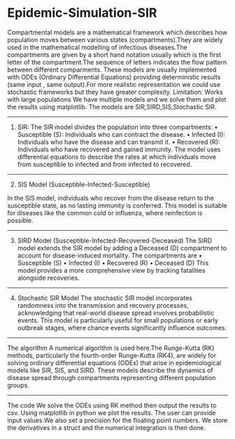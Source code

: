 # Epidemic-Simulation-SIR
Compartmental models are a mathematical framework which describes how population moves between various states (compartments).They are widely used in the mathematical modelling of infectious diseases.The compartments are given by a short hand notation usually which is the first letter of the compartment.The sequence of letters indicates the flow pattern between different comparments.
These models are usually implemented with ODEs (Ordinary Differential Equations) providing deterministic results (same input , same output).For more realistic representation we could use stochastic frameworks but they have greater complexity.
Limitation: Works with large populations
We have multiple models and we solve them and plot the results using matplotlib.
The models are SIR,SIRD,SIS,Stochastic SIR.
_______________________________________

1. SIR:
The SIR model divides the population into three compartments: 
•	Susceptible (S): Individuals who can contract the disease.
•	Infected (I): Individuals who have the disease and can transmit it.
•	Recovered (R): Individuals who have recovered and gained immunity. 
The model uses differential equations to describe the rates at which individuals move from susceptible to infected and from infected to recovered.
_______________________________________

2. SIS Model (Susceptible-Infected-Susceptible)
   
In the SIS model, individuals who recover from the disease return to the susceptible state, as no lasting immunity is conferred. This model is suitable for diseases like the common cold or influenza, where reinfection is possible. 
________________________________________

3. SIRD Model (Susceptible-Infected-Recovered-Deceased)
The SIRD model extends the SIR model by adding a Deceased (D) compartment to account for disease-induced mortality. The compartments are
•	Susceptible (S)
•	Infected (I)
•	Recovered (R)
•	Deceased (D)
This model provides a more comprehensive view by tracking fatalities alongside recoveries. 
________________________________________

4. Stochastic SIR Model
The stochastic SIR model incorporates randomness into the transmission and recovery processes, acknowledging that real-world disease spread involves probabilistic events. This model is particularly useful for small populations or early outbreak stages, where chance events significantly influence outcomes.

__________________________________________

The algorithm
A numerical algorithm is used here.The Runge-Kutta (RK) methods, particularly the fourth-order Runge-Kutta (RK4), are widely for solving ordinary differential equations (ODEs) that arise in epidemiological models like SIR, SIS, and SIRD. These models describe the dynamics of disease spread through compartments representing different population groups.

__________________________________________

The code
We solve the ODEs using RK method then output the results to csv. Using matplotlib in python we plot the results. The user can provide input values.We also set a precision for the floating point numbers. We store the derivatives in a struct and the numerical integration is then done.


